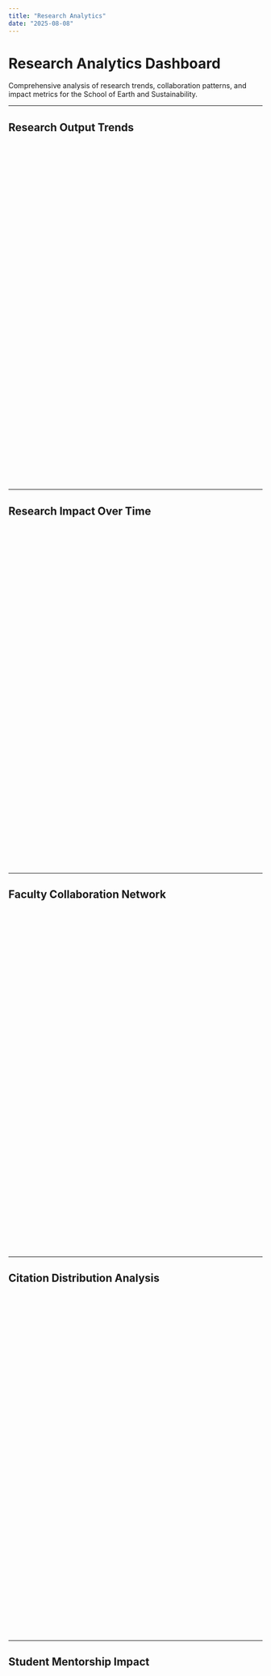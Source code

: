 ```yaml
---
title: "Research Analytics"
date: "2025-08-08"
---
```


<link href="/rmarkdown-libs/htmltools-fill/fill.css" rel="stylesheet" />
<script src="/rmarkdown-libs/htmlwidgets/htmlwidgets.js"></script>
<script src="/rmarkdown-libs/plotly-binding/plotly.js"></script>
<script src="/rmarkdown-libs/typedarray/typedarray.min.js"></script>
<script src="/rmarkdown-libs/jquery/jquery.min.js"></script>
<link href="/rmarkdown-libs/crosstalk/css/crosstalk.min.css" rel="stylesheet" />
<script src="/rmarkdown-libs/crosstalk/js/crosstalk.min.js"></script>
<link href="/rmarkdown-libs/plotly-htmlwidgets-css/plotly-htmlwidgets.css" rel="stylesheet" />
<script src="/rmarkdown-libs/plotly-main/plotly-latest.min.js"></script>
<link href="/rmarkdown-libs/htmltools-fill/fill.css" rel="stylesheet" />
<script src="/rmarkdown-libs/htmlwidgets/htmlwidgets.js"></script>
<script src="/rmarkdown-libs/plotly-binding/plotly.js"></script>
<script src="/rmarkdown-libs/typedarray/typedarray.min.js"></script>
<script src="/rmarkdown-libs/jquery/jquery.min.js"></script>
<link href="/rmarkdown-libs/crosstalk/css/crosstalk.min.css" rel="stylesheet" />
<script src="/rmarkdown-libs/crosstalk/js/crosstalk.min.js"></script>
<link href="/rmarkdown-libs/plotly-htmlwidgets-css/plotly-htmlwidgets.css" rel="stylesheet" />
<script src="/rmarkdown-libs/plotly-main/plotly-latest.min.js"></script>
<link href="/rmarkdown-libs/htmltools-fill/fill.css" rel="stylesheet" />
<script src="/rmarkdown-libs/htmlwidgets/htmlwidgets.js"></script>
<script src="/rmarkdown-libs/plotly-binding/plotly.js"></script>
<script src="/rmarkdown-libs/typedarray/typedarray.min.js"></script>
<script src="/rmarkdown-libs/jquery/jquery.min.js"></script>
<link href="/rmarkdown-libs/crosstalk/css/crosstalk.min.css" rel="stylesheet" />
<script src="/rmarkdown-libs/crosstalk/js/crosstalk.min.js"></script>
<link href="/rmarkdown-libs/plotly-htmlwidgets-css/plotly-htmlwidgets.css" rel="stylesheet" />
<script src="/rmarkdown-libs/plotly-main/plotly-latest.min.js"></script>
<link href="/rmarkdown-libs/htmltools-fill/fill.css" rel="stylesheet" />
<script src="/rmarkdown-libs/htmlwidgets/htmlwidgets.js"></script>
<script src="/rmarkdown-libs/plotly-binding/plotly.js"></script>
<script src="/rmarkdown-libs/typedarray/typedarray.min.js"></script>
<script src="/rmarkdown-libs/jquery/jquery.min.js"></script>
<link href="/rmarkdown-libs/crosstalk/css/crosstalk.min.css" rel="stylesheet" />
<script src="/rmarkdown-libs/crosstalk/js/crosstalk.min.js"></script>
<link href="/rmarkdown-libs/plotly-htmlwidgets-css/plotly-htmlwidgets.css" rel="stylesheet" />
<script src="/rmarkdown-libs/plotly-main/plotly-latest.min.js"></script>
<link href="/rmarkdown-libs/htmltools-fill/fill.css" rel="stylesheet" />
<script src="/rmarkdown-libs/htmlwidgets/htmlwidgets.js"></script>
<script src="/rmarkdown-libs/plotly-binding/plotly.js"></script>
<script src="/rmarkdown-libs/typedarray/typedarray.min.js"></script>
<script src="/rmarkdown-libs/jquery/jquery.min.js"></script>
<link href="/rmarkdown-libs/crosstalk/css/crosstalk.min.css" rel="stylesheet" />
<script src="/rmarkdown-libs/crosstalk/js/crosstalk.min.js"></script>
<link href="/rmarkdown-libs/plotly-htmlwidgets-css/plotly-htmlwidgets.css" rel="stylesheet" />
<script src="/rmarkdown-libs/plotly-main/plotly-latest.min.js"></script>
<link href="/rmarkdown-libs/htmltools-fill/fill.css" rel="stylesheet" />
<script src="/rmarkdown-libs/htmlwidgets/htmlwidgets.js"></script>
<script src="/rmarkdown-libs/plotly-binding/plotly.js"></script>
<script src="/rmarkdown-libs/typedarray/typedarray.min.js"></script>
<script src="/rmarkdown-libs/jquery/jquery.min.js"></script>
<link href="/rmarkdown-libs/crosstalk/css/crosstalk.min.css" rel="stylesheet" />
<script src="/rmarkdown-libs/crosstalk/js/crosstalk.min.js"></script>
<link href="/rmarkdown-libs/plotly-htmlwidgets-css/plotly-htmlwidgets.css" rel="stylesheet" />
<script src="/rmarkdown-libs/plotly-main/plotly-latest.min.js"></script>

# Research Analytics Dashboard

Comprehensive analysis of research trends, collaboration patterns, and impact metrics for the School of Earth and Sustainability.

------------------------------------------------------------------------

## Research Output Trends

<div class="plotly html-widget html-fill-item" id="htmlwidget-1" style="width:1152px;height:672px;"></div>
<script type="application/json" data-for="htmlwidget-1">{"x":{"data":[{"x":[2008.9839999999999,2009,2009.0160000000001,2009.9839999999999,2010,2010.0160000000001,2010.9839999999999,2011,2011.0160000000001,2011.9839999999999,2012,2012.0160000000001,2012.9839999999999,2013,2013.0160000000001,2013.9839999999999,2014,2014.0160000000001,2014.9839999999999,2015,2015.0160000000001,2015.9839999999999,2016,2016.0160000000001,2016.9839999999999,2017,2017.0160000000001,2017.9839999999999,2018,2018.0160000000001,2018.9839999999999,2019,2019.0160000000001,2019.9839999999999,2020,2020.0160000000001,2020.9839999999999,2021,2021.0160000000001,2021.9839999999999,2022,2022.0160000000001,2022.9839999999999,2023,2023.0160000000001,2023.9839999999999,2024,2024.0160000000001,2024.9839999999999,2025,2025.0160000000001,2025.0160000000001,2025,2024.9839999999999,2024.0160000000001,2024,2023.9839999999999,2023.0160000000001,2023,2022.9839999999999,2022.0160000000001,2022,2021.9839999999999,2021.0160000000001,2021,2020.9839999999999,2020.0160000000001,2020,2019.9839999999999,2019.0160000000001,2019,2018.9839999999999,2018.0160000000001,2018,2017.9839999999999,2017.0160000000001,2017,2016.9839999999999,2016.0160000000001,2016,2015.9839999999999,2015.0160000000001,2015,2014.9839999999999,2014.0160000000001,2014,2013.9839999999999,2013.0160000000001,2013,2012.9839999999999,2012.0160000000001,2012,2011.9839999999999,2011.0160000000001,2011,2010.9839999999999,2010.0160000000001,2010,2009.9839999999999,2009.0160000000001,2009,2008.9839999999999,2008.9839999999999],"y":[0,22,22.096000000000458,27.903999999999542,28,27.871999999999389,20.128000000000611,20,20.016000000000076,20.983999999999924,21,21.240000000001146,35.759999999998854,36,36.17600000000084,46.82399999999916,47,46.967999999999847,45.032000000000153,45,44.903999999999542,39.096000000000458,39,39.112000000000535,45.887999999999465,46,46.048000000000229,48.951999999999771,49,49.352000000001681,70.647999999998319,71,71.032000000000153,72.967999999999847,73,73,73,73,72.935999999999694,69.064000000000306,69,68.807999999999083,57.192000000000917,57,57.240000000001146,71.759999999998854,72,71.407999999997173,35.592000000002827,35,0,0,49,49.80000000000382,98.19999999999618,99,98.679999999998472,79.320000000001528,79,79.256000000001222,94.743999999998778,95,95.288000000001375,112.71199999999862,113,112.67999999999847,93.320000000001528,93,92.967999999999847,91.032000000000153,91,90.759999999998854,76.240000000001146,76,75.77599999999893,62.22400000000107,62,61.871999999999389,54.128000000000611,54,54.048000000000229,56.951999999999771,57,57,57,57,56.807999999999083,45.192000000000917,45,44.711999999998625,27.288000000001375,27,27,27,27,27.144000000000688,35.855999999999312,36,35.935999999999694,32.064000000000306,32,0,0],"text":"Year: 2009<br />Count: 10<br />Publication_Type: Faculty + Students","type":"scatter","mode":"lines","line":{"width":1.8897637795275593,"color":"transparent","dash":"solid"},"fill":"toself","fillcolor":"rgba(31,119,180,0.8)","hoveron":"points","name":"Faculty + Students","legendgroup":"Faculty + Students","showlegend":true,"xaxis":"x","yaxis":"y","hoverinfo":"text","frame":null},{"x":[2008.9839999999999,2009,2009.0160000000001,2009.9839999999999,2010,2010.0160000000001,2010.9839999999999,2011,2011.0160000000001,2011.9839999999999,2012,2012.0160000000001,2012.9839999999999,2013,2013.0160000000001,2013.9839999999999,2014,2014.0160000000001,2014.9839999999999,2015,2015.0160000000001,2015.9839999999999,2016,2016.0160000000001,2016.9839999999999,2017,2017.0160000000001,2017.9839999999999,2018,2018.0160000000001,2018.9839999999999,2019,2019.0160000000001,2019.9839999999999,2020,2020.0160000000001,2020.9839999999999,2021,2021.0160000000001,2021.9839999999999,2022,2022.0160000000001,2022.9839999999999,2023,2023.0160000000001,2023.9839999999999,2024,2024.0160000000001,2024.9839999999999,2025,2025.0160000000001,2025.0160000000001,2025,2024.9839999999999,2024.0160000000001,2024,2023.9839999999999,2023.0160000000001,2023,2022.9839999999999,2022.0160000000001,2022,2021.9839999999999,2021.0160000000001,2021,2020.9839999999999,2020.0160000000001,2020,2019.9839999999999,2019.0160000000001,2019,2018.9839999999999,2018.0160000000001,2018,2017.9839999999999,2017.0160000000001,2017,2016.9839999999999,2016.0160000000001,2016,2015.9839999999999,2015.0160000000001,2015,2014.9839999999999,2014.0160000000001,2014,2013.9839999999999,2013.0160000000001,2013,2012.9839999999999,2012.0160000000001,2012,2011.9839999999999,2011.0160000000001,2011,2010.9839999999999,2010.0160000000001,2010,2009.9839999999999,2009.0160000000001,2009,2008.9839999999999,2008.9839999999999],"y":[0,0,0,0,0,0,0,0,0,0,0,0,0,0,0,0,0,0,0,0,0,0,0,0,0,0,0,0,0,0,0,0,0,0,0,0,0,0,0,0,0,0,0,0,0,0,0,0,0,0,0,0,35,35.592000000002827,71.407999999997173,72,71.759999999998854,57.240000000001146,57,57.192000000000917,68.807999999999083,69,69.064000000000306,72.935999999999694,73,73,73,73,72.967999999999847,71.032000000000153,71,70.647999999998319,49.352000000001681,49,48.951999999999771,46.048000000000229,46,45.887999999999465,39.112000000000535,39,39.096000000000458,44.903999999999542,45,45.032000000000153,46.967999999999847,47,46.82399999999916,36.17600000000084,36,35.759999999998854,21.240000000001146,21,20.983999999999924,20.016000000000076,20,20.128000000000611,27.871999999999389,28,27.903999999999542,22.096000000000458,22,0,0],"text":"Year: 2009<br />Count: 22<br />Publication_Type: Faculty Only","type":"scatter","mode":"lines","line":{"width":1.8897637795275593,"color":"transparent","dash":"solid"},"fill":"toself","fillcolor":"rgba(255,127,14,0.8)","hoveron":"points","name":"Faculty Only","legendgroup":"Faculty Only","showlegend":true,"xaxis":"x","yaxis":"y","hoverinfo":"text","frame":null},{"x":[2008.9839999999999,2009,2009.0160000000001,2009.9839999999999,2010,2010.0160000000001,2010.9839999999999,2011,2011.0160000000001,2011.9839999999999,2012,2012.0160000000001,2012.9839999999999,2013,2013.0160000000001,2013.9839999999999,2014,2014.0160000000001,2014.9839999999999,2015,2015.0160000000001,2015.9839999999999,2016,2016.0160000000001,2016.9839999999999,2017,2017.0160000000001,2017.9839999999999,2018,2018.0160000000001,2018.9839999999999,2019,2019.0160000000001,2019.9839999999999,2020,2020.0160000000001,2020.9839999999999,2021,2021.0160000000001,2021.9839999999999,2022,2022.0160000000001,2022.9839999999999,2023,2023.0160000000001,2023.9839999999999,2024,2024.0160000000001,2024.9839999999999,2025,2025.0160000000001,2025.0160000000001,2025.0160000000001,2025,2024.9839999999999,2024.0160000000001,2024,2023.9839999999999,2023.0160000000001,2023,2022.9839999999999,2022.0160000000001,2022,2021.9839999999999,2021.0160000000001,2021,2020.9839999999999,2020.0160000000001,2020,2019.9839999999999,2019.0160000000001,2019,2018.9839999999999,2018.0160000000001,2018,2017.9839999999999,2017.0160000000001,2017,2016.9839999999999,2016.0160000000001,2016,2015.9839999999999,2015.0160000000001,2015,2014.9839999999999,2014.0160000000001,2014,2013.9839999999999,2013.0160000000001,2013,2012.9839999999999,2012.0160000000001,2012,2011.9839999999999,2011.0160000000001,2011,2010.9839999999999,2010.0160000000001,2010,2009.9839999999999,2009.0160000000001,2009,2008.9839999999999,2008.9839999999999],"y":[0,0,0,0,0,0,0,0,0,0,0,0,0,0,0,0,0,0,0,0,0,0,0,0,0,0,0,0,0,0,0,0,0,0,0,0,0,0,0,0,0,0,0,0,0,0,0,0,0,0,0,0,0,0,0,0,0,0,0,0,0,0,0,0,0,0,0,0,0,0,0,0,0,0,0,0,0,0,0,0,0,0,0,0,0,0,0,0,0,0,0,0,0,0,0,0,0,0,0,0,0,0,0,0],"text":"Year: 2009<br />Count:  0<br />Publication_Type: Students Only","type":"scatter","mode":"lines","line":{"width":1.8897637795275593,"color":"transparent","dash":"solid"},"fill":"toself","fillcolor":"rgba(44,160,44,0.8)","hoveron":"points","name":"Students Only","legendgroup":"Students Only","showlegend":true,"xaxis":"x","yaxis":"y","hoverinfo":"text","frame":null}],"layout":{"margin":{"t":49.778094052066656,"r":7.3059360730593621,"b":42.478799739073722,"l":37.260273972602747},"font":{"color":"rgba(0,0,0,1)","family":"","size":14.611872146118724},"title":{"text":"<b> Publication Trends by Author Type <\/b>","font":{"color":"rgba(0,0,0,1)","family":"","size":21.253632212536321},"x":0,"xref":"paper"},"xaxis":{"domain":[0,1],"automargin":true,"type":"linear","autorange":false,"range":[2008.1823999999999,2025.8176000000001],"tickmode":"array","ticktext":["2010","2015","2020","2025"],"tickvals":[2010,2015,2020,2025],"categoryorder":"array","categoryarray":["2010","2015","2020","2025"],"nticks":null,"ticks":"","tickcolor":null,"ticklen":3.6529680365296811,"tickwidth":0,"showticklabels":true,"tickfont":{"color":"rgba(77,77,77,1)","family":"","size":11.68949771689498},"tickangle":-0,"showline":false,"linecolor":null,"linewidth":0,"showgrid":true,"gridcolor":"rgba(235,235,235,1)","gridwidth":0.66417600664176002,"zeroline":false,"anchor":"y","title":{"text":"Year","font":{"color":"rgba(0,0,0,1)","family":"","size":14.611872146118724}},"hoverformat":".2f","fixedrange":false},"yaxis":{"domain":[0,1],"automargin":true,"type":"linear","autorange":false,"range":[-5.6500000000000004,118.65000000000001],"tickmode":"array","ticktext":["0","30","60","90"],"tickvals":[0,30,60.000000000000007,90],"categoryorder":"array","categoryarray":["0","30","60","90"],"nticks":null,"ticks":"","tickcolor":null,"ticklen":3.6529680365296811,"tickwidth":0,"showticklabels":true,"tickfont":{"color":"rgba(77,77,77,1)","family":"","size":11.68949771689498},"tickangle":-0,"showline":false,"linecolor":null,"linewidth":0,"showgrid":true,"gridcolor":"rgba(235,235,235,1)","gridwidth":0.66417600664176002,"zeroline":false,"anchor":"x","title":{"text":"Number of Publications","font":{"color":"rgba(0,0,0,1)","family":"","size":14.611872146118724}},"hoverformat":".2f","fixedrange":false},"shapes":[{"type":"rect","fillcolor":null,"line":{"color":null,"width":0,"linetype":[]},"yref":"paper","xref":"paper","layer":"below","x0":0,"x1":1,"y0":0,"y1":1}],"showlegend":true,"legend":{"bgcolor":null,"bordercolor":null,"borderwidth":0,"font":{"color":"rgba(0,0,0,1)","family":"","size":11.68949771689498},"title":{"text":"Author Type","font":{"color":"rgba(0,0,0,1)","family":"","size":14.611872146118724}}},"hovermode":"closest","barmode":"relative"},"config":{"doubleClick":"reset","modeBarButtonsToAdd":["hoverclosest","hovercompare"],"showSendToCloud":false,"displayModeBar":true,"displaylogo":false},"source":"A","attrs":{"14cbb782de1ce":{"x":{},"y":{},"fill":{},"type":"scatter"}},"cur_data":"14cbb782de1ce","visdat":{"14cbb782de1ce":["function (y) ","x"]},"highlight":{"on":"plotly_click","persistent":false,"dynamic":false,"selectize":false,"opacityDim":0.20000000000000001,"selected":{"opacity":1},"debounce":0},"shinyEvents":["plotly_hover","plotly_click","plotly_selected","plotly_relayout","plotly_brushed","plotly_brushing","plotly_clickannotation","plotly_doubleclick","plotly_deselect","plotly_afterplot","plotly_sunburstclick"],"base_url":"https://plot.ly"},"evals":[],"jsHooks":[]}</script>

------------------------------------------------------------------------

## Research Impact Over Time

<div class="plotly html-widget html-fill-item" id="htmlwidget-2" style="width:1152px;height:672px;"></div>
<script type="application/json" data-for="htmlwidget-2">{"x":{"visdat":{"14cbb37abacdb":["function () ","plotlyVisDat"]},"cur_data":"14cbb37abacdb","attrs":{"14cbb37abacdb":{"x":{},"alpha_stroke":1,"sizes":[10,100],"spans":[1,20],"y":{},"type":"bar","name":"Annual Publications","marker":{"color":"#1f77b4"},"yaxis":"y","inherit":true},"14cbb37abacdb.1":{"x":{},"alpha_stroke":1,"sizes":[10,100],"spans":[1,20],"y":{},"type":"scatter","mode":"lines","name":"Cumulative Citations (÷100)","line":{"color":"#ff7f0e","width":3},"yaxis":"y2","inherit":true}},"layout":{"margin":{"b":40,"l":60,"t":25,"r":10},"title":{"text":"Research Output vs. Cumulative Impact","font":{"size":16}},"xaxis":{"domain":[0,1],"automargin":true,"title":"Year","fixedrange":false},"yaxis":{"domain":[0,1],"automargin":true,"title":"Annual Publications","side":"left","fixedrange":false},"yaxis2":{"title":"Cumulative Citations (÷100)","side":"right","overlaying":"y","fixedrange":false},"legend":{"x":0.10000000000000001,"y":0.90000000000000002},"hovermode":"closest","showlegend":true},"source":"A","config":{"modeBarButtonsToAdd":["hoverclosest","hovercompare"],"showSendToCloud":false,"displayModeBar":true,"displaylogo":false},"data":[{"x":[2009,2010,2011,2012,2013,2014,2015,2016,2017,2018,2019,2020,2021,2022,2023,2024,2025],"y":[32,36,27,27,45,57,57,54,62,76,91,93,113,95,79,99,49],"type":"bar","name":"Annual Publications","marker":{"color":"#1f77b4","line":{"color":"rgba(31,119,180,1)"}},"yaxis":"y","error_y":{"color":"rgba(31,119,180,1)"},"error_x":{"color":"rgba(31,119,180,1)"},"xaxis":"x","frame":null},{"x":[2009,2010,2011,2012,2013,2014,2015,2016,2017,2018,2019,2020,2021,2022,2023,2024,2025],"y":[32.950000000000003,76.400000000000006,85,108.62,157.13,190.91999999999999,232.00999999999999,266.85000000000002,319.06999999999999,352.19,392.80000000000001,440.05000000000001,685.28999999999996,698.32000000000005,712.00999999999999,716.51999999999998,716.86000000000001],"type":"scatter","mode":"lines","name":"Cumulative Citations (÷100)","line":{"color":"#ff7f0e","width":3},"yaxis":"y2","marker":{"color":"rgba(255,127,14,1)","line":{"color":"rgba(255,127,14,1)"}},"error_y":{"color":"rgba(255,127,14,1)"},"error_x":{"color":"rgba(255,127,14,1)"},"xaxis":"x","frame":null}],"highlight":{"on":"plotly_click","persistent":false,"dynamic":false,"selectize":false,"opacityDim":0.20000000000000001,"selected":{"opacity":1},"debounce":0},"shinyEvents":["plotly_hover","plotly_click","plotly_selected","plotly_relayout","plotly_brushed","plotly_brushing","plotly_clickannotation","plotly_doubleclick","plotly_deselect","plotly_afterplot","plotly_sunburstclick"],"base_url":"https://plot.ly"},"evals":[],"jsHooks":[]}</script>

------------------------------------------------------------------------

## Faculty Collaboration Network

<div class="plotly html-widget html-fill-item" id="htmlwidget-3" style="width:1152px;height:672px;"></div>
<script type="application/json" data-for="htmlwidget-3">{"x":{"data":[{"orientation":"v","width":[0.89999999999999991,0.90000000000000013,0.90000000000000036,0.90000000000000036],"base":[0,0,0,0],"x":[1,2,3,4],"y":[134,22,9,2],"text":["reorder(Faculty_Group, num_faculty): 2 Faculty<br />Publications: 134","reorder(Faculty_Group, num_faculty): 3 Faculty<br />Publications:  22","reorder(Faculty_Group, num_faculty): 4 Faculty<br />Publications:   9","reorder(Faculty_Group, num_faculty): 5 Faculty<br />Publications:   2"],"type":"bar","textposition":"none","marker":{"autocolorscale":false,"color":"rgba(148,103,189,0.8)","line":{"width":1.8897637795275593,"color":"transparent"}},"showlegend":false,"xaxis":"x","yaxis":"y","hoverinfo":"text","frame":null},{"x":[1,2,3,4],"y":[134,22,9,2],"text":[134,22,9,2],"hovertext":["reorder(Faculty_Group, num_faculty): 2 Faculty<br />Publications: 134","reorder(Faculty_Group, num_faculty): 3 Faculty<br />Publications:  22","reorder(Faculty_Group, num_faculty): 4 Faculty<br />Publications:   9","reorder(Faculty_Group, num_faculty): 5 Faculty<br />Publications:   2"],"textfont":{"size":15.118110236220474,"color":"rgba(0,0,0,1)"},"type":"scatter","mode":"text","hoveron":"points","showlegend":false,"xaxis":"x","yaxis":"y","hoverinfo":"text","frame":null}],"layout":{"margin":{"t":49.778094052066656,"r":7.3059360730593621,"b":45.401174168297466,"l":47.488584474885855},"font":{"color":"rgba(0,0,0,1)","family":"","size":14.611872146118724},"title":{"text":"<b> Multi-Faculty Collaborative Publications <\/b>","font":{"color":"rgba(0,0,0,1)","family":"","size":21.253632212536321},"x":0,"xref":"paper"},"xaxis":{"domain":[0,1],"automargin":true,"type":"linear","autorange":false,"range":[0.40000000000000002,4.5999999999999996],"tickmode":"array","ticktext":["2 Faculty","3 Faculty","4 Faculty","5 Faculty"],"tickvals":[1,2,3,4],"categoryorder":"array","categoryarray":["2 Faculty","3 Faculty","4 Faculty","5 Faculty"],"nticks":null,"ticks":"","tickcolor":null,"ticklen":3.6529680365296811,"tickwidth":0,"showticklabels":true,"tickfont":{"color":"rgba(77,77,77,1)","family":"","size":14.611872146118724},"tickangle":-0,"showline":false,"linecolor":null,"linewidth":0,"showgrid":true,"gridcolor":"rgba(235,235,235,1)","gridwidth":0.66417600664176002,"zeroline":false,"anchor":"y","title":{"text":"Number of SES Faculty Co-Authors","font":{"color":"rgba(0,0,0,1)","family":"","size":14.611872146118724}},"hoverformat":".2f","fixedrange":false},"yaxis":{"domain":[0,1],"automargin":true,"type":"linear","autorange":false,"range":[-6.7000000000000002,140.69999999999999],"tickmode":"array","ticktext":["0","50","100"],"tickvals":[0,50,100],"categoryorder":"array","categoryarray":["0","50","100"],"nticks":null,"ticks":"","tickcolor":null,"ticklen":3.6529680365296811,"tickwidth":0,"showticklabels":true,"tickfont":{"color":"rgba(77,77,77,1)","family":"","size":14.611872146118724},"tickangle":-0,"showline":false,"linecolor":null,"linewidth":0,"showgrid":true,"gridcolor":"rgba(235,235,235,1)","gridwidth":0.66417600664176002,"zeroline":false,"anchor":"x","title":{"text":"Number of Publications","font":{"color":"rgba(0,0,0,1)","family":"","size":14.611872146118724}},"hoverformat":".2f","fixedrange":false},"shapes":[{"type":"rect","fillcolor":null,"line":{"color":null,"width":0,"linetype":[]},"yref":"paper","xref":"paper","layer":"below","x0":0,"x1":1,"y0":0,"y1":1}],"showlegend":false,"legend":{"bgcolor":null,"bordercolor":null,"borderwidth":0,"font":{"color":"rgba(0,0,0,1)","family":"","size":11.68949771689498}},"hovermode":"closest","barmode":"relative"},"config":{"doubleClick":"reset","modeBarButtonsToAdd":["hoverclosest","hovercompare"],"showSendToCloud":false,"displayModeBar":true,"displaylogo":false},"source":"A","attrs":{"14cbb3ca4121b":{"x":{},"y":{},"type":"bar"},"14cbb37a0c9b7":{"x":{},"y":{},"label":{}}},"cur_data":"14cbb3ca4121b","visdat":{"14cbb3ca4121b":["function (y) ","x"],"14cbb37a0c9b7":["function (y) ","x"]},"highlight":{"on":"plotly_click","persistent":false,"dynamic":false,"selectize":false,"opacityDim":0.20000000000000001,"selected":{"opacity":1},"debounce":0},"shinyEvents":["plotly_hover","plotly_click","plotly_selected","plotly_relayout","plotly_brushed","plotly_brushing","plotly_clickannotation","plotly_doubleclick","plotly_deselect","plotly_afterplot","plotly_sunburstclick"],"base_url":"https://plot.ly"},"evals":[],"jsHooks":[]}</script>

------------------------------------------------------------------------

## Citation Distribution Analysis

<div class="plotly html-widget html-fill-item" id="htmlwidget-4" style="width:1152px;height:672px;"></div>
<script type="application/json" data-for="htmlwidget-4">{"x":{"data":[{"orientation":"v","width":[0.89999999999999991,0.90000000000000036,0.90000000000000036,0.90000000000000036,0.90000000000000036,0.90000000000000036,0.90000000000000013],"base":[0,0,0,0,0,0,0],"x":[1,6,3,7,4,5,2],"y":[227,49,236,56,201,127,120],"text":["Citation_Range: 1-5<br />n: 227","Citation_Range: 101-200<br />n:  49","Citation_Range: 11-25<br />n: 236","Citation_Range: 200+<br />n:  56","Citation_Range: 26-50<br />n: 201","Citation_Range: 51-100<br />n: 127","Citation_Range: 6-10<br />n: 120"],"type":"bar","textposition":"none","marker":{"autocolorscale":false,"color":"rgba(44,160,44,0.8)","line":{"width":1.8897637795275593,"color":"transparent"}},"showlegend":false,"xaxis":"x","yaxis":"y","hoverinfo":"text","frame":null},{"x":[1,6,3,7,4,5,2],"y":[227,49,236,56,201,127,120],"text":[227,49,236,56,201,127,120],"hovertext":["Citation_Range: 1-5<br />n: 227","Citation_Range: 101-200<br />n:  49","Citation_Range: 11-25<br />n: 236","Citation_Range: 200+<br />n:  56","Citation_Range: 26-50<br />n: 201","Citation_Range: 51-100<br />n: 127","Citation_Range: 6-10<br />n: 120"],"textfont":{"size":15.118110236220474,"color":"rgba(0,0,0,1)"},"type":"scatter","mode":"text","hoveron":"points","showlegend":false,"xaxis":"x","yaxis":"y","hoverinfo":"text","frame":null}],"layout":{"margin":{"t":49.778094052066656,"r":7.3059360730593621,"b":45.401174168297466,"l":47.488584474885855},"font":{"color":"rgba(0,0,0,1)","family":"","size":14.611872146118724},"title":{"text":"<b> Distribution of Publication Citations <\/b>","font":{"color":"rgba(0,0,0,1)","family":"","size":21.253632212536321},"x":0,"xref":"paper"},"xaxis":{"domain":[0,1],"automargin":true,"type":"linear","autorange":false,"range":[0.40000000000000002,7.5999999999999996],"tickmode":"array","ticktext":["1-5","6-10","11-25","26-50","51-100","101-200","200+"],"tickvals":[1,2,3,4.0000000000000009,5,6,7],"categoryorder":"array","categoryarray":["1-5","6-10","11-25","26-50","51-100","101-200","200+"],"nticks":null,"ticks":"","tickcolor":null,"ticklen":3.6529680365296811,"tickwidth":0,"showticklabels":true,"tickfont":{"color":"rgba(77,77,77,1)","family":"","size":14.611872146118724},"tickangle":-0,"showline":false,"linecolor":null,"linewidth":0,"showgrid":true,"gridcolor":"rgba(235,235,235,1)","gridwidth":0.66417600664176002,"zeroline":false,"anchor":"y","title":{"text":"Citation Range","font":{"color":"rgba(0,0,0,1)","family":"","size":14.611872146118724}},"hoverformat":".2f","fixedrange":false},"yaxis":{"domain":[0,1],"automargin":true,"type":"linear","autorange":false,"range":[-11.800000000000001,247.80000000000001],"tickmode":"array","ticktext":["0","50","100","150","200"],"tickvals":[0,50,100,150,200],"categoryorder":"array","categoryarray":["0","50","100","150","200"],"nticks":null,"ticks":"","tickcolor":null,"ticklen":3.6529680365296811,"tickwidth":0,"showticklabels":true,"tickfont":{"color":"rgba(77,77,77,1)","family":"","size":14.611872146118724},"tickangle":-0,"showline":false,"linecolor":null,"linewidth":0,"showgrid":true,"gridcolor":"rgba(235,235,235,1)","gridwidth":0.66417600664176002,"zeroline":false,"anchor":"x","title":{"text":"Number of Publications","font":{"color":"rgba(0,0,0,1)","family":"","size":14.611872146118724}},"hoverformat":".2f","fixedrange":false},"shapes":[{"type":"rect","fillcolor":null,"line":{"color":null,"width":0,"linetype":[]},"yref":"paper","xref":"paper","layer":"below","x0":0,"x1":1,"y0":0,"y1":1}],"showlegend":false,"legend":{"bgcolor":null,"bordercolor":null,"borderwidth":0,"font":{"color":"rgba(0,0,0,1)","family":"","size":11.68949771689498}},"hovermode":"closest","barmode":"relative"},"config":{"doubleClick":"reset","modeBarButtonsToAdd":["hoverclosest","hovercompare"],"showSendToCloud":false,"displayModeBar":true,"displaylogo":false},"source":"A","attrs":{"14cbb2bdb93b6":{"x":{},"y":{},"type":"bar"},"14cbb5cbea838":{"x":{},"y":{},"label":{}}},"cur_data":"14cbb2bdb93b6","visdat":{"14cbb2bdb93b6":["function (y) ","x"],"14cbb5cbea838":["function (y) ","x"]},"highlight":{"on":"plotly_click","persistent":false,"dynamic":false,"selectize":false,"opacityDim":0.20000000000000001,"selected":{"opacity":1},"debounce":0},"shinyEvents":["plotly_hover","plotly_click","plotly_selected","plotly_relayout","plotly_brushed","plotly_brushing","plotly_clickannotation","plotly_doubleclick","plotly_deselect","plotly_afterplot","plotly_sunburstclick"],"base_url":"https://plot.ly"},"evals":[],"jsHooks":[]}</script>

------------------------------------------------------------------------

## Student Mentorship Impact

<div class="plotly html-widget html-fill-item" id="htmlwidget-5" style="width:1152px;height:672px;"></div>
<script type="application/json" data-for="htmlwidget-5">{"x":{"visdat":{"14cbb3cbe4b74":["function () ","plotlyVisDat"]},"cur_data":"14cbb3cbe4b74","attrs":{"14cbb3cbe4b74":{"x":{},"alpha_stroke":1,"sizes":[10,100],"spans":[1,20],"y":{},"type":"bar","name":"Publications with Students","marker":{"color":"#ff7f0e"},"inherit":true},"14cbb3cbe4b74.1":{"x":{},"alpha_stroke":1,"sizes":[10,100],"spans":[1,20],"y":{},"type":"scatter","mode":"lines","name":"Unique Students","line":{"color":"#d62728","width":3},"yaxis":"y2","inherit":true}},"layout":{"margin":{"b":40,"l":60,"t":25,"r":10},"title":{"text":"Faculty-Student Collaborative Publications","font":{"size":16}},"xaxis":{"domain":[0,1],"automargin":true,"title":"Year","fixedrange":false},"yaxis":{"domain":[0,1],"automargin":true,"title":"Publications with Students","side":"left","fixedrange":false},"yaxis2":{"title":"Unique Students Publishing","side":"right","overlaying":"y","fixedrange":false},"legend":{"x":0.10000000000000001,"y":0.90000000000000002},"hovermode":"closest","showlegend":true},"source":"A","config":{"modeBarButtonsToAdd":["hoverclosest","hovercompare"],"showSendToCloud":false,"displayModeBar":true,"displaylogo":false},"data":[{"x":[2009,2010,2011,2012,2013,2014,2015,2016,2017,2018,2019,2020,2021,2022,2023,2024,2025],"y":[10,8,7,6,9,10,12,15,16,27,20,20,40,26,22,27,14],"type":"bar","name":"Publications with Students","marker":{"color":"#ff7f0e","line":{"color":"rgba(31,119,180,1)"}},"error_y":{"color":"rgba(31,119,180,1)"},"error_x":{"color":"rgba(31,119,180,1)"},"xaxis":"x","yaxis":"y","frame":null},{"x":[2009,2010,2011,2012,2013,2014,2015,2016,2017,2018,2019,2020,2021,2022,2023,2024,2025],"y":[9,8,7,6,11,10,10,16,19,26,27,20,44,33,24,34,14],"type":"scatter","mode":"lines","name":"Unique Students","line":{"color":"#d62728","width":3},"yaxis":"y2","marker":{"color":"rgba(255,127,14,1)","line":{"color":"rgba(255,127,14,1)"}},"error_y":{"color":"rgba(255,127,14,1)"},"error_x":{"color":"rgba(255,127,14,1)"},"xaxis":"x","frame":null}],"highlight":{"on":"plotly_click","persistent":false,"dynamic":false,"selectize":false,"opacityDim":0.20000000000000001,"selected":{"opacity":1},"debounce":0},"shinyEvents":["plotly_hover","plotly_click","plotly_selected","plotly_relayout","plotly_brushed","plotly_brushing","plotly_clickannotation","plotly_doubleclick","plotly_deselect","plotly_afterplot","plotly_sunburstclick"],"base_url":"https://plot.ly"},"evals":[],"jsHooks":[]}</script>

------------------------------------------------------------------------

## Top Research Keywords

<div class="plotly html-widget html-fill-item" id="htmlwidget-6" style="width:1152px;height:672px;"></div>
<script type="application/json" data-for="htmlwidget-6">{"x":{"data":[{"orientation":"h","width":[0.89999999999999858,0.89999999999999858,0.89999999999999858,0.89999999999999858,0.89999999999999858,0.89999999999999858,0.89999999999999858,0.89999999999999858,0.89999999999999858,0.89999999999999858,0.89999999999999858,0.89999999999999858,0.89999999999999947,0.90000000000000036,0.90000000000000036,0.90000000000000036,0.90000000000000036,0.90000000000000036,0.90000000000000013,0.89999999999999991],"base":[0,0,0,0,0,0,0,0,0,0,0,0,0,0,0,0,0,0,0,0],"x":[107,75,65,54,53,52,50,50,49,49,46,46,45,44,41,41,40,40,38,37],"y":[20,19,18,17,16,15,13,14,11,12,9,10,8,7,5,6,3,4,2,1],"text":["reorder(title_words, n): Climate<br />n: 107","reorder(title_words, n): Lake<br />n:  75","reorder(title_words, n): Change<br />n:  65","reorder(title_words, n): Data<br />n:  54","reorder(title_words, n): North<br />n:  53","reorder(title_words, n): Holocene<br />n:  52","reorder(title_words, n): Alaska<br />n:  50","reorder(title_words, n): Global<br />n:  50","reorder(title_words, n): Carbon<br />n:  49","reorder(title_words, n): Conservation<br />n:  49","reorder(title_words, n): Basin<br />n:  46","reorder(title_words, n): Implications<br />n:  46","reorder(title_words, n): Forest<br />n:  45","reorder(title_words, n): Arizona<br />n:  44","reorder(title_words, n): Central<br />n:  41","reorder(title_words, n): Models<br />n:  41","reorder(title_words, n): Management<br />n:  40","reorder(title_words, n): River<br />n:  40","reorder(title_words, n): Model<br />n:  38","reorder(title_words, n): Terrestrial<br />n:  37"],"type":"bar","textposition":"none","marker":{"autocolorscale":false,"color":"rgba(23,190,207,0.8)","line":{"width":1.8897637795275593,"color":"transparent"}},"showlegend":false,"xaxis":"x","yaxis":"y","hoverinfo":"text","frame":null}],"layout":{"margin":{"t":49.778094052066656,"r":7.3059360730593621,"b":44.072822155013952,"l":105.271897052719},"font":{"color":"rgba(0,0,0,1)","family":"","size":14.611872146118724},"title":{"text":"<b> Most Common Words in Publication Titles <\/b>","font":{"color":"rgba(0,0,0,1)","family":"","size":21.253632212536321},"x":0,"xref":"paper"},"xaxis":{"domain":[0,1],"automargin":true,"type":"linear","autorange":false,"range":[-5.3500000000000005,112.34999999999999],"tickmode":"array","ticktext":["0","30","60","90"],"tickvals":[0,30,59.999999999999993,90],"categoryorder":"array","categoryarray":["0","30","60","90"],"nticks":null,"ticks":"","tickcolor":null,"ticklen":3.6529680365296811,"tickwidth":0,"showticklabels":true,"tickfont":{"color":"rgba(77,77,77,1)","family":"","size":13.283520132835205},"tickangle":-0,"showline":false,"linecolor":null,"linewidth":0,"showgrid":true,"gridcolor":"rgba(235,235,235,1)","gridwidth":0.66417600664176002,"zeroline":false,"anchor":"y","title":{"text":"Frequency","font":{"color":"rgba(0,0,0,1)","family":"","size":14.611872146118724}},"hoverformat":".2f","fixedrange":false},"yaxis":{"domain":[0,1],"automargin":true,"type":"linear","autorange":false,"range":[0.40000000000000002,20.600000000000001],"tickmode":"array","ticktext":["Terrestrial","Model","Management","River","Central","Models","Arizona","Forest","Basin","Implications","Carbon","Conservation","Alaska","Global","Holocene","North","Data","Change","Lake","Climate"],"tickvals":[1,2,3,4.0000000000000009,5,6.0000000000000009,7,8,9,10,11,12.000000000000002,13,14.000000000000002,15,16,17,18,19,20],"categoryorder":"array","categoryarray":["Terrestrial","Model","Management","River","Central","Models","Arizona","Forest","Basin","Implications","Carbon","Conservation","Alaska","Global","Holocene","North","Data","Change","Lake","Climate"],"nticks":null,"ticks":"","tickcolor":null,"ticklen":3.6529680365296811,"tickwidth":0,"showticklabels":true,"tickfont":{"color":"rgba(77,77,77,1)","family":"","size":13.283520132835205},"tickangle":-0,"showline":false,"linecolor":null,"linewidth":0,"showgrid":true,"gridcolor":"rgba(235,235,235,1)","gridwidth":0.66417600664176002,"zeroline":false,"anchor":"x","title":{"text":"Term","font":{"color":"rgba(0,0,0,1)","family":"","size":14.611872146118724}},"hoverformat":".2f","fixedrange":false},"shapes":[{"type":"rect","fillcolor":null,"line":{"color":null,"width":0,"linetype":[]},"yref":"paper","xref":"paper","layer":"below","x0":0,"x1":1,"y0":0,"y1":1}],"showlegend":false,"legend":{"bgcolor":null,"bordercolor":null,"borderwidth":0,"font":{"color":"rgba(0,0,0,1)","family":"","size":11.68949771689498}},"hovermode":"closest","barmode":"relative"},"config":{"doubleClick":"reset","modeBarButtonsToAdd":["hoverclosest","hovercompare"],"showSendToCloud":false,"displayModeBar":true,"displaylogo":false},"source":"A","attrs":{"14cbb4222ecec":{"x":{},"y":{},"type":"bar"}},"cur_data":"14cbb4222ecec","visdat":{"14cbb4222ecec":["function (y) ","x"]},"highlight":{"on":"plotly_click","persistent":false,"dynamic":false,"selectize":false,"opacityDim":0.20000000000000001,"selected":{"opacity":1},"debounce":0},"shinyEvents":["plotly_hover","plotly_click","plotly_selected","plotly_relayout","plotly_brushed","plotly_brushing","plotly_clickannotation","plotly_doubleclick","plotly_deselect","plotly_afterplot","plotly_sunburstclick"],"base_url":"https://plot.ly"},"evals":[],"jsHooks":[]}</script>

------------------------------------------------------------------------

## Department Performance Metrics

<table class="table table-striped table-hover" style="font-size: 13px; margin-left: auto; margin-right: auto;">
<caption>
<span id="tab:performance-dashboard"></span>Table 1: Key Performance Indicators - SES Research Output
</caption>
<thead>
<tr>
<th style="text-align:left;">
Metric
</th>
<th style="text-align:right;">
Value
</th>
</tr>
</thead>
<tbody>
<tr>
<td style="text-align:left;">
Total Publications (2009+)
</td>
<td style="text-align:right;">
1,092
</td>
</tr>
<tr>
<td style="text-align:left;">
Publications (Last 5 Years)
</td>
<td style="text-align:right;">
528
</td>
</tr>
<tr>
<td style="text-align:left;">
Total Citations
</td>
<td style="text-align:right;">
71,686
</td>
</tr>
<tr>
<td style="text-align:left;">
Average Citations per Publication
</td>
<td style="text-align:right;">
65.6
</td>
</tr>
<tr>
<td style="text-align:left;">
High-Impact Publications (50+ citations)
</td>
<td style="text-align:right;">
236
</td>
</tr>
<tr>
<td style="text-align:left;">
Multi-Faculty Collaboration Rate (%)
</td>
<td style="text-align:right;">
15.3%
</td>
</tr>
<tr>
<td style="text-align:left;">
Student Co-authorship Rate (%)
</td>
<td style="text-align:right;">
26.5%
</td>
</tr>
<tr>
<td style="text-align:left;">
Actively Publishing Faculty (since 2023)
</td>
<td style="text-align:right;">
35
</td>
</tr>
<tr>
<td style="text-align:left;">
Department H-Index
</td>
<td style="text-align:right;">
103
</td>
</tr>
</tbody>
</table>

------------------------------------------------------------------------

## Annual Research Highlights

<table class="table table-striped table-hover" style="font-size: 12px; margin-left: auto; margin-right: auto;">
<caption>
<span id="tab:yearly-highlights"></span>Table 2: Annual Research Highlights (Last 5 Years)
</caption>
<thead>
<tr>
<th style="text-align:center;">
Year
</th>
<th style="text-align:right;">
Publications
</th>
<th style="text-align:right;">
Total Citations
</th>
<th style="text-align:right;">
Highest Citation
</th>
<th style="text-align:right;">
Student Collaborations
</th>
<th style="text-align:right;">
Active Faculty
</th>
<th style="text-align:left;">
Top Journal
</th>
</tr>
</thead>
<tbody>
<tr>
<td style="text-align:center;">
2025
</td>
<td style="text-align:right;">
49
</td>
<td style="text-align:right;">
34
</td>
<td style="text-align:right;">
9
</td>
<td style="text-align:right;">
14
</td>
<td style="text-align:right;">
22
</td>
<td style="text-align:left;">
Journal of Geophysical Research: Solid Earth
</td>
</tr>
<tr>
<td style="text-align:center;">
2024
</td>
<td style="text-align:right;">
99
</td>
<td style="text-align:right;">
451
</td>
<td style="text-align:right;">
62
</td>
<td style="text-align:right;">
27
</td>
<td style="text-align:right;">
29
</td>
<td style="text-align:left;">
Earth and Planetary Science Letters
</td>
</tr>
<tr>
<td style="text-align:center;">
2023
</td>
<td style="text-align:right;">
79
</td>
<td style="text-align:right;">
1369
</td>
<td style="text-align:right;">
436
</td>
<td style="text-align:right;">
22
</td>
<td style="text-align:right;">
33
</td>
<td style="text-align:left;">
Journal of Geophysical Research: Biogeosciences
</td>
</tr>
<tr>
<td style="text-align:center;">
2022
</td>
<td style="text-align:right;">
95
</td>
<td style="text-align:right;">
1303
</td>
<td style="text-align:right;">
86
</td>
<td style="text-align:right;">
26
</td>
<td style="text-align:right;">
32
</td>
<td style="text-align:left;">
Geophysical Research Letters
</td>
</tr>
<tr>
<td style="text-align:center;">
2021
</td>
<td style="text-align:right;">
113
</td>
<td style="text-align:right;">
24524
</td>
<td style="text-align:right;">
19094
</td>
<td style="text-align:right;">
40
</td>
<td style="text-align:right;">
35
</td>
<td style="text-align:left;">
Geochemistry, Geophysics, Geosystems
</td>
</tr>
</tbody>
</table>

------------------------------------------------------------------------

*Analytics generated from 1,092 publications spanning 2009 to 2025. Last updated: August 08, 2025*
